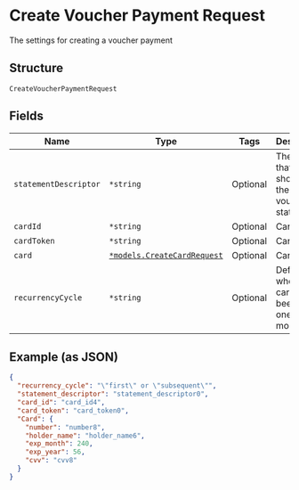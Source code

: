 
# Create Voucher Payment Request

The settings for creating a voucher payment

## Structure

`CreateVoucherPaymentRequest`

## Fields

| Name | Type | Tags | Description |
|  --- | --- | --- | --- |
| `statementDescriptor` | `*string` | Optional | The text that will be shown on the voucher's statement |
| `cardId` | `*string` | Optional | Card id |
| `cardToken` | `*string` | Optional | Card token |
| `card` | [`*models.CreateCardRequest`](../../doc/models/create-card-request.md) | Optional | Card info |
| `recurrencyCycle` | `*string` | Optional | Defines whether the card has been used one or more times. |

## Example (as JSON)

```json
{
  "recurrency_cycle": "\"first\" or \"subsequent\"",
  "statement_descriptor": "statement_descriptor0",
  "card_id": "card_id4",
  "card_token": "card_token0",
  "Card": {
    "number": "number8",
    "holder_name": "holder_name6",
    "exp_month": 240,
    "exp_year": 56,
    "cvv": "cvv8"
  }
}
```

